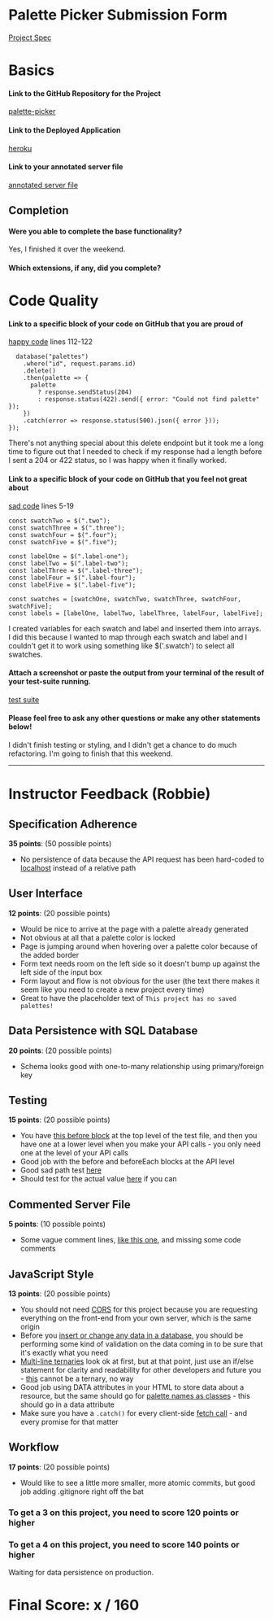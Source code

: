 # Palette Picker Submission Form

[Project Spec](http://frontend.turing.io/projects/palette-picker.html)

# Basics

#### Link to the GitHub Repository for the Project
[palette-picker](https://github.com/tylerjhevia/palette-picker)

#### Link to the Deployed Application
[heroku](https://palette-picker-th.herokuapp.com/)

#### Link to your annotated server file
[annotated server file](https://github.com/tylerjhevia/palette-picker/blob/server-comments/server.js)

## Completion

#### Were you able to complete the base functionality?

Yes, I finished it over the weekend.

#### Which extensions, if any, did you complete?

# Code Quality

#### Link to a specific block of your code on GitHub that you are proud of
[happy code](https://github.com/tylerjhevia/palette-picker/blob/master/server.js) lines 112-122

```app.delete("/api/v1/palettes/delete/:id", (request, response) => {
  database("palettes")
    .where("id", request.params.id)
    .delete()
    .then(palette => {
      palette
        ? response.sendStatus(204)
        : response.status(422).send({ error: "Could not find palette" });
    })
    .catch(error => response.status(500).json({ error }));
});
```

There's not anything special about this delete endpoint but it took me a long time to figure out that I needed to check if my response had a length before I sent a 204 or 422 status, so I was happy when it finally worked.

#### Link to a specific block of your code on GitHub that you feel not great about
[sad code](https://github.com/tylerjhevia/palette-picker/blob/master/public/js/script.js) lines 5-19
```const swatchOne = $(".one");
const swatchTwo = $(".two");
const swatchThree = $(".three");
const swatchFour = $(".four");
const swatchFive = $(".five");

const labelOne = $(".label-one");
const labelTwo = $(".label-two");
const labelThree = $(".label-three");
const labelFour = $(".label-four");
const labelFive = $(".label-five");

const swatches = [swatchOne, swatchTwo, swatchThree, swatchFour, swatchFive];
const labels = [labelOne, labelTwo, labelThree, labelFour, labelFive];
```

I created variables for each swatch and label and inserted them into arrays. I did this because I wanted to map through each swatch and label and I couldn't get it to work using something like $('.swatch') to select all swatches.


#### Attach a screenshot or paste the output from your terminal of the result of your test-suite running.

[test suite](https://imgur.com/a/ycRrK)

#### Please feel free to ask any other questions or make any other statements below!

I didn't finish testing or styling, and I didn't get a chance to do much refactoring. I'm going to finish that this weekend.

-----


# Instructor Feedback (Robbie)

## Specification Adherence

**35 points**: (50 possible points)

- No persistence of data because the API request has been hard-coded to [localhost](https://github.com/tylerjhevia/palette-picker/blob/master/public/js/script.js#L63) instead of a relative path

## User Interface

**12 points**: (20 possible points)

- Would be nice to arrive at the page with a palette already generated
- Not obvious at all that a palette color is locked
- Page is jumping around when hovering over a palette color because of the added border
- Form text needs room on the left side so it doesn't bump up against the left side of the input box
- Form layout and flow is not obvious for the user (the text there makes it seem like you need to create a new project every time)
- Great to have the placeholder text of `This project has no saved palettes!`

## Data Persistence with SQL Database

**20 points**: (20 possible points)

- Schema looks good with one-to-many relationship using primary/foreign key

## Testing

**15 points**: (20 possible points)

- You have [this before block](https://github.com/tylerjhevia/palette-picker/blob/master/test/routes.spec.js#L11-L19) at the top level of the test file, and then you have one at a lower level when you make your API calls - you only need one at the level of your API calls
- Good job with the before and beforeEach blocks at the API level
- Good sad path test [here](https://github.com/tylerjhevia/palette-picker/blob/master/test/routes.spec.js#L107)
- Should test for the actual value [here](https://github.com/tylerjhevia/palette-picker/blob/master/test/routes.spec.js#L173) if you can

## Commented Server File

**5 points**: (10 possible points)

- Some vague comment lines, [like this one](https://github.com/tylerjhevia/palette-picker/blob/server-comments/server.js#L15), and missing some code comments 

## JavaScript Style

**13 points**: (20 possible points)

- You should not need [CORS](https://github.com/tylerjhevia/palette-picker/blob/master/server.js#L13-L22) for this project because you are requesting everything on the front-end from your own server, which is the same origin
- Before you [insert or change any data in a database](https://github.com/tylerjhevia/palette-picker/blob/master/server.js#L79-L88), you should be performing some kind of validation on the data coming in to be sure that it's exactly what you need
- [Multi-line ternaries](https://github.com/tylerjhevia/palette-picker/blob/master/server.js#L105-L107) look ok at first, but at that point, just use an if/else statement for clarity and readability for other developers and future you - [this](https://github.com/tylerjhevia/palette-picker/blob/master/public/js/script.js#L164-L176) cannot be a ternary, no way
- Good job using DATA attributes in your HTML to store data about a resource, but the same should go for [palette names as classes](https://github.com/tylerjhevia/palette-picker/blob/master/public/js/script.js#L101) - this should go in a data attribute
- Make sure you have a `.catch()` for every client-side [fetch call](https://github.com/tylerjhevia/palette-picker/blob/master/public/js/script.js#L136) - and every promise for that matter

## Workflow

**17 points**: (20 possible points)

- Would like to see a little more smaller, more atomic commits, but good job adding .gitignore right off the bat

### To get a 3 on this project, you need to score 120 points or higher
### To get a 4 on this project, you need to score 140 points or higher

Waiting for data persistence on production.

# Final Score: x / 160
